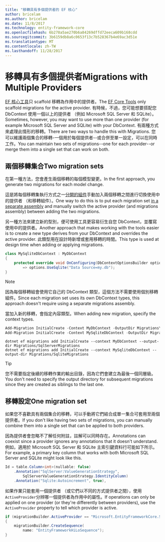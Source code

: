 ```yaml
---
title: "移轉具有多個提供者的 EF 核心"
author: bricelam
ms.author: bricelam
ms.date: 11/8/2017
ms.technology: entity-framework-core
ms.openlocfilehash: 6b278a5ae270b6a84269dffd72eeca609b168cdd
ms.sourcegitcommit: 3b6159db8a6c0653f13c7b528367b4e69ac3d51e
ms.translationtype: MT
ms.contentlocale: zh-TW
ms.lasthandoff: 11/28/2017
---
```

<a name="migrations-with-multiple-providers"></a><span data-ttu-id="2de3a-102">移轉具有多個提供者</span><span class="sxs-lookup"><span data-stu-id="2de3a-102">Migrations with Multiple Providers</span></span>
==================================
<span data-ttu-id="2de3a-103">[EF 核心工具][ 1]只 scaffold 移轉為作用中的提供者。</span><span class="sxs-lookup"><span data-stu-id="2de3a-103">The [EF Core Tools][1] only scaffold migrations for the active provider.</span></span> <span data-ttu-id="2de3a-104">有時候，不過，您可能想要搭配您 DbContext 使用一個以上的提供者 （例如 Microsoft SQL Server 和 SQLite）。</span><span class="sxs-lookup"><span data-stu-id="2de3a-104">Sometimes, however, you may want to use more than one provider (for example Microsoft SQL Server and SQLite) with your DbContext.</span></span> <span data-ttu-id="2de3a-105">有兩種方式來處理此情形的移轉。</span><span class="sxs-lookup"><span data-stu-id="2de3a-105">There are two ways to handle this with Migrations.</span></span> <span data-ttu-id="2de3a-106">您可以維護兩個集合的移轉-一個用於每個提供者--或合併至單一設定，可以在同時工作。</span><span class="sxs-lookup"><span data-stu-id="2de3a-106">You can maintain two sets of migrations--one for each provider--or merge them into a single set that can work on both.</span></span>

<a name="two-migration-sets"></a><span data-ttu-id="2de3a-107">兩個移轉集合</span><span class="sxs-lookup"><span data-stu-id="2de3a-107">Two migration sets</span></span>
------------------
<span data-ttu-id="2de3a-108">在第一種方法，您會產生兩個移轉的每個模型變更。</span><span class="sxs-lookup"><span data-stu-id="2de3a-108">In the first approach, you generate two migrations for each model change.</span></span>

<span data-ttu-id="2de3a-109">這是將每個移轉集執行方式之一[分開的組件][ 2]手動加入兩個移轉之間進行切換使用中的提供者 （和移轉組件）。</span><span class="sxs-lookup"><span data-stu-id="2de3a-109">One way to do this is to put each migration set [in a separate assembly][2] and manually switch the active provider (and migrations assembly) between adding the two migrations.</span></span>

<span data-ttu-id="2de3a-110">另一種方法來建立新的型別，便可使用工具更容易衍生自您 DbContext，並覆寫使用中的提供者。</span><span class="sxs-lookup"><span data-stu-id="2de3a-110">Another approach that makes working with the tools easier is to create a new type derives from your DbContext and overrides the active provider.</span></span> <span data-ttu-id="2de3a-111">此類型用在設計時新增或套用移轉的時間。</span><span class="sxs-lookup"><span data-stu-id="2de3a-111">This type is used at design time when adding or applying migrations.</span></span>

``` csharp
class MySqliteDbContext : MyDbContext
{
    protected override void OnConfiguring(DbContextOptionsBuilder options)
        => options.UseSqlite("Data Source=my.db");
}
```

> [!NOTE]
> <span data-ttu-id="2de3a-112">因為每個移轉組會使用它自己的 DbContext 類型，這個方法不需要使用個別移轉組件。</span><span class="sxs-lookup"><span data-stu-id="2de3a-112">Since each migration set uses its own DbContext types, this approach doesn't require using a separate migrations assembly.</span></span>

<span data-ttu-id="2de3a-113">當加入新的移轉，會指定內容類型。</span><span class="sxs-lookup"><span data-stu-id="2de3a-113">When adding new migration, specify the context types.</span></span>

``` powershell
Add-Migration InitialCreate -Context MyDbContext -OutputDir Migrations\SqlServerMigrations
Add-Migration InitialCreate -Context MySqliteDbContext -OutputDir Migrations\SqliteMigrations
```
``` Console
dotnet ef migrations add InitialCreate --context MyDbContext --output-dir Migrations/SqlServerMigrations
dotnet ef migrations add InitialCreate --context MySqliteDbContext --output-dir Migrations/SqliteMigrations
```

> [!TIP]
> <span data-ttu-id="2de3a-114">您不需要指定後續的移轉作業的輸出目錄，因為它們會建立為最後一個同層級。</span><span class="sxs-lookup"><span data-stu-id="2de3a-114">You don't need to specify the output directory for subsequent migrations since they are created as siblings to the last one.</span></span>

<a name="one-migration-set"></a><span data-ttu-id="2de3a-115">移轉設定</span><span class="sxs-lookup"><span data-stu-id="2de3a-115">One migration set</span></span>
-----------------
<span data-ttu-id="2de3a-116">如果您不喜歡具有兩個集合的移轉，可以手動將它們結合成單一集合可套用至兩個提供者。</span><span class="sxs-lookup"><span data-stu-id="2de3a-116">If you don't like having two sets of migrations, you can manually combine them into a single set that can be applied to both providers.</span></span>

<span data-ttu-id="2de3a-117">因為提供者會忽略不了解任何附註，註解可以同時存在。</span><span class="sxs-lookup"><span data-stu-id="2de3a-117">Annotations can coexist since a provider ignores any annotations that it doesn't understand.</span></span> <span data-ttu-id="2de3a-118">例如，適用於 Microsoft SQL Server 和 SQLite 主索引鍵資料行可能如下所示。</span><span class="sxs-lookup"><span data-stu-id="2de3a-118">For example, a primary key column that works with both Microsoft SQL Server and SQLite might look like this.</span></span>

``` csharp
Id = table.Column<int>(nullable: false)
    .Annotation("SqlServer:ValueGenerationStrategy",
        SqlServerValueGenerationStrategy.IdentityColumn)
    .Annotation("Sqlite:Autoincrement", true),
```

<span data-ttu-id="2de3a-119">如果作業只能套用一個提供者 （或它們以不同的方式提供者之間），使用`ActiveProvider`分辨哪一個提供者為作用中的屬性。</span><span class="sxs-lookup"><span data-stu-id="2de3a-119">If operations can only be applied on one provider (or they're differently between providers), use the `ActiveProvider` property to tell which provider is active.</span></span>

``` csharp
if (migrationBuilder.ActiveProvider == "Microsoft.EntityFrameworkCore.SqlServer")
{
    migrationBuilder.CreateSequence(
        name: "EntityFrameworkHiLoSequence");
}
```


  [1]: ../../miscellaneous/cli/index.md
  [2]: projects.md
